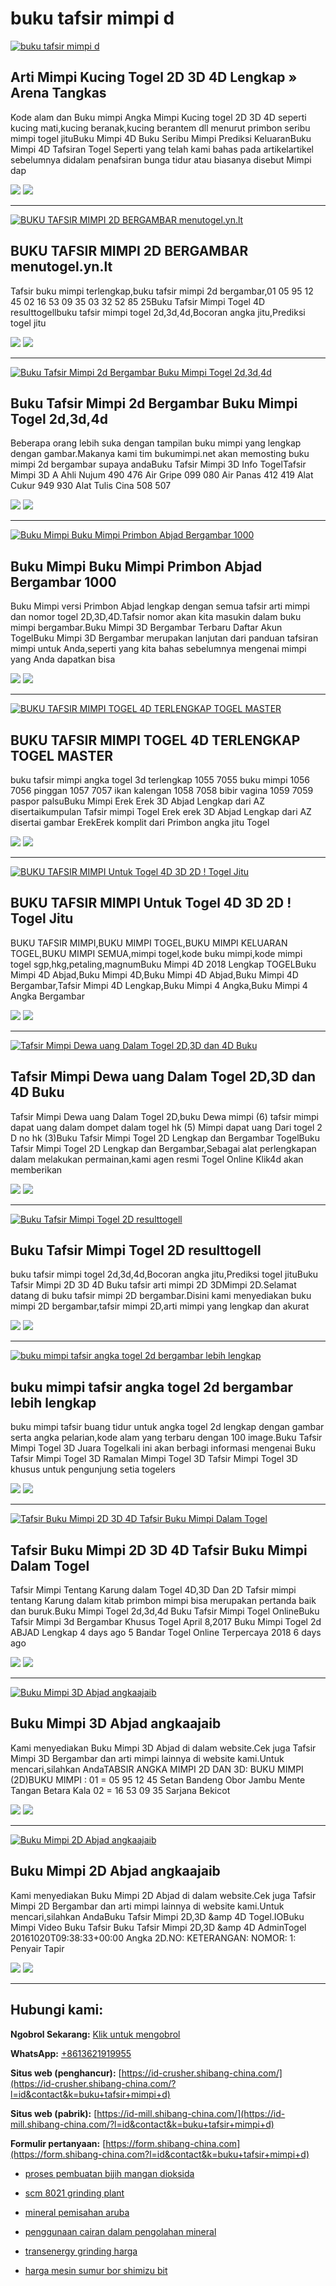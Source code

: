 # buku tafsir mimpi d

<a href="https://swt.shibang-china.com/?l=id&img&k=buku+tafsir+mimpi+d" target="_blank">![buku tafsir mimpi d](http://static.shibang-china.com/all-800x300/841.jpg)</a>

## Arti Mimpi Kucing Togel 2D 3D 4D Lengkap » Arena Tangkas
Kode alam dan Buku mimpi Angka Mimpi Kucing togel 2D 3D 4D seperti kucing mati,kucing beranak,kucing berantem dll menurut primbon seribu mimpi togel jituBuku Mimpi 4D Buku Seribu Mimpi Prediksi KeluaranBuku Mimpi 4D Tafsiran Togel Seperti yang telah kami bahas pada artikelartikel sebelumnya didalam penafsiran bunga tidur atau biasanya disebut Mimpi dap


<a href="https://whatsapp.shibangsoft.com/WhatsApp.php" target="_blank" title="WhatsApp">![](http://static.shibang-china.com/icon/whatsapp.png)</a> <a href="https://swt.shibang-china.com/?l=id&icon&k=buku+tafsir+mimpi+d" target="_blank">![](http://static.shibang-china.com/icon/chat-id.png)</a>

---

<a href="https://swt.shibang-china.com/?l=id&img&k=buku+tafsir+mimpi+d" target="_blank">![BUKU TAFSIR MIMPI 2D BERGAMBAR menutogel.yn.lt](http://static.shibang-china.com/all-800x300/911.jpg)</a>

## BUKU TAFSIR MIMPI 2D BERGAMBAR menutogel.yn.lt
Tafsir buku mimpi terlengkap,buku tafsir mimpi 2d bergambar,01 05 95 12 45 02 16 53 09 35 03 32 52 85 25Buku Tafsir Mimpi Togel 4D resulttogellbuku tafsir mimpi togel 2d,3d,4d,Bocoran angka jitu,Prediksi togel jitu


<a href="https://whatsapp.shibangsoft.com/WhatsApp.php" target="_blank" title="WhatsApp">![](http://static.shibang-china.com/icon/whatsapp.png)</a> <a href="https://swt.shibang-china.com/?l=id&icon&k=buku+tafsir+mimpi+d" target="_blank">![](http://static.shibang-china.com/icon/chat-id.png)</a>

---

<a href="https://swt.shibang-china.com/?l=id&img&k=buku+tafsir+mimpi+d" target="_blank">![Buku Tafsir Mimpi 2d Bergambar Buku Mimpi Togel 2d,3d,4d](http://static.shibang-china.com/all-800x300/1376.jpg)</a>

## Buku Tafsir Mimpi 2d Bergambar Buku Mimpi Togel 2d,3d,4d
Beberapa orang lebih suka dengan tampilan buku mimpi yang lengkap dengan gambar.Makanya kami tim bukumimpi.net akan memosting buku mimpi 2d bergambar supaya andaBuku Tafsir Mimpi 3D Info TogelTafsir Mimpi 3D A Ahli Nujum 490 476 Air Gripe 099 080 Air Panas 412 419 Alat Cukur 949 930 Alat Tulis Cina 508 507


<a href="https://whatsapp.shibangsoft.com/WhatsApp.php" target="_blank" title="WhatsApp">![](http://static.shibang-china.com/icon/whatsapp.png)</a> <a href="https://swt.shibang-china.com/?l=id&icon&k=buku+tafsir+mimpi+d" target="_blank">![](http://static.shibang-china.com/icon/chat-id.png)</a>

---

<a href="https://swt.shibang-china.com/?l=id&img&k=buku+tafsir+mimpi+d" target="_blank">![Buku Mimpi Buku Mimpi Primbon Abjad Bergambar 1000](http://static.shibang-china.com/all-800x300/461.jpg)</a>

## Buku Mimpi Buku Mimpi Primbon Abjad Bergambar 1000
Buku Mimpi versi Primbon Abjad lengkap dengan semua tafsir arti mimpi dan nomor togel 2D,3D,4D.Tafsir nomor akan kita masukin dalam buku mimpi bergambar.Buku Mimpi 3D Bergambar Terbaru Daftar Akun TogelBuku Mimpi 3D Bergambar merupakan lanjutan dari panduan tafsiran mimpi untuk Anda,seperti yang kita bahas sebelumnya mengenai mimpi yang Anda dapatkan bisa


<a href="https://whatsapp.shibangsoft.com/WhatsApp.php" target="_blank" title="WhatsApp">![](http://static.shibang-china.com/icon/whatsapp.png)</a> <a href="https://swt.shibang-china.com/?l=id&icon&k=buku+tafsir+mimpi+d" target="_blank">![](http://static.shibang-china.com/icon/chat-id.png)</a>

---

<a href="https://swt.shibang-china.com/?l=id&img&k=buku+tafsir+mimpi+d" target="_blank">![BUKU TAFSIR MIMPI TOGEL 4D TERLENGKAP TOGEL MASTER](http://static.shibang-china.com/all-800x300/76.jpg)</a>

## BUKU TAFSIR MIMPI TOGEL 4D TERLENGKAP TOGEL MASTER
buku tafsir mimpi angka togel 3d terlengkap 1055 7055 buku mimpi 1056 7056 pinggan 1057 7057 ikan kalengan 1058 7058 bibir vagina 1059 7059 paspor palsuBuku Mimpi Erek Erek 3D Abjad Lengkap dari AZ disertaikumpulan Tafsir mimpi Togel Erek erek 3D Abjad Lengkap dari AZ disertai gambar ErekErek komplit dari Primbon angka jitu Togel


<a href="https://whatsapp.shibangsoft.com/WhatsApp.php" target="_blank" title="WhatsApp">![](http://static.shibang-china.com/icon/whatsapp.png)</a> <a href="https://swt.shibang-china.com/?l=id&icon&k=buku+tafsir+mimpi+d" target="_blank">![](http://static.shibang-china.com/icon/chat-id.png)</a>

---

<a href="https://swt.shibang-china.com/?l=id&img&k=buku+tafsir+mimpi+d" target="_blank">![BUKU TAFSIR MIMPI Untuk Togel 4D 3D 2D ! Togel Jitu](http://static.shibang-china.com/all-800x300/1468.jpg)</a>

## BUKU TAFSIR MIMPI Untuk Togel 4D 3D 2D ! Togel Jitu
BUKU TAFSIR MIMPI,BUKU MIMPI TOGEL,BUKU MIMPI KELUARAN TOGEL,BUKU MIMPI SEMUA,mimpi togel,kode buku mimpi,kode mimpi togel sgp,hkg,petaling,magnumBuku Mimpi 4D 2018 Lengkap TOGELBuku Mimpi 4D Abjad,Buku Mimpi 4D,Buku Mimpi 4D Abjad,Buku Mimpi 4D Bergambar,Tafsir Mimpi 4D Lengkap,Buku Mimpi 4 Angka,Buku Mimpi 4 Angka Bergambar


<a href="https://whatsapp.shibangsoft.com/WhatsApp.php" target="_blank" title="WhatsApp">![](http://static.shibang-china.com/icon/whatsapp.png)</a> <a href="https://swt.shibang-china.com/?l=id&icon&k=buku+tafsir+mimpi+d" target="_blank">![](http://static.shibang-china.com/icon/chat-id.png)</a>

---

<a href="https://swt.shibang-china.com/?l=id&img&k=buku+tafsir+mimpi+d" target="_blank">![Tafsir Mimpi Dewa uang Dalam Togel 2D,3D dan 4D Buku](http://static.shibang-china.com/all-800x300/240.jpg)</a>

## Tafsir Mimpi Dewa uang Dalam Togel 2D,3D dan 4D Buku
Tafsir Mimpi Dewa uang Dalam Togel 2D,buku Dewa mimpi (6) tafsir mimpi dapat uang dalam dompet dalam togel hk (5) Mimpi dapat uang Dari togel 2 D no hk (3)Buku Tafsir Mimpi Togel 2D Lengkap dan Bergambar TogelBuku Tafsir Mimpi Togel 2D Lengkap dan Bergambar,Sebagai alat perlengkapan dalam melakukan permainan,kami agen resmi Togel Online Klik4d akan memberikan


<a href="https://whatsapp.shibangsoft.com/WhatsApp.php" target="_blank" title="WhatsApp">![](http://static.shibang-china.com/icon/whatsapp.png)</a> <a href="https://swt.shibang-china.com/?l=id&icon&k=buku+tafsir+mimpi+d" target="_blank">![](http://static.shibang-china.com/icon/chat-id.png)</a>

---

<a href="https://swt.shibang-china.com/?l=id&img&k=buku+tafsir+mimpi+d" target="_blank">![Buku Tafsir Mimpi Togel 2D resulttogell](http://static.shibang-china.com/all-800x300/47.jpg)</a>

## Buku Tafsir Mimpi Togel 2D resulttogell
buku tafsir mimpi togel 2d,3d,4d,Bocoran angka jitu,Prediksi togel jituBuku Tafsir Mimpi 2D 3D 4D Buku tafsir arti mimpi 2D 3DMimpi 2D.Selamat datang di buku tafsir mimpi 2D bergambar.Disini kami menyediakan buku mimpi 2D bergambar,tafsir mimpi 2D,arti mimpi yang lengkap dan akurat


<a href="https://whatsapp.shibangsoft.com/WhatsApp.php" target="_blank" title="WhatsApp">![](http://static.shibang-china.com/icon/whatsapp.png)</a> <a href="https://swt.shibang-china.com/?l=id&icon&k=buku+tafsir+mimpi+d" target="_blank">![](http://static.shibang-china.com/icon/chat-id.png)</a>

---

<a href="https://swt.shibang-china.com/?l=id&img&k=buku+tafsir+mimpi+d" target="_blank">![buku mimpi tafsir angka togel 2d bergambar lebih lengkap](http://static.shibang-china.com/all-800x300/1088.jpg)</a>

## buku mimpi tafsir angka togel 2d bergambar lebih lengkap
buku mimpi tafsir buang tidur untuk angka togel 2d lengkap dengan gambar serta angka pelarian,kode alam yang terbaru dengan 100 image.Buku Tafsir Mimpi Togel 3D Juara Togelkali ini akan berbagi informasi mengenai Buku Tafsir Mimpi Togel 3D Ramalan Mimpi Togel 3D Tafsir Mimpi Togel 3D khusus untuk pengunjung setia togelers


<a href="https://whatsapp.shibangsoft.com/WhatsApp.php" target="_blank" title="WhatsApp">![](http://static.shibang-china.com/icon/whatsapp.png)</a> <a href="https://swt.shibang-china.com/?l=id&icon&k=buku+tafsir+mimpi+d" target="_blank">![](http://static.shibang-china.com/icon/chat-id.png)</a>

---

<a href="https://swt.shibang-china.com/?l=id&img&k=buku+tafsir+mimpi+d" target="_blank">![Tafsir Buku Mimpi 2D 3D 4D Tafsir Buku Mimpi Dalam Togel](http://static.shibang-china.com/all-800x300/561.jpg)</a>

## Tafsir Buku Mimpi 2D 3D 4D Tafsir Buku Mimpi Dalam Togel
Tafsir Mimpi Tentang Karung dalam Togel 4D,3D Dan 2D Tafsir mimpi tentang Karung dalam kitab primbon mimpi bisa merupakan pertanda baik dan buruk.Buku Mimpi Togel 2d,3d,4d Buku Tafsir Mimpi Togel OnlineBuku Tafsir Mimpi 3d Bergambar Khusus Togel April 8,2017 Buku Mimpi Togel 2d ABJAD Lengkap 4 days ago 5 Bandar Togel Online Terpercaya 2018 6 days ago


<a href="https://whatsapp.shibangsoft.com/WhatsApp.php" target="_blank" title="WhatsApp">![](http://static.shibang-china.com/icon/whatsapp.png)</a> <a href="https://swt.shibang-china.com/?l=id&icon&k=buku+tafsir+mimpi+d" target="_blank">![](http://static.shibang-china.com/icon/chat-id.png)</a>

---

<a href="https://swt.shibang-china.com/?l=id&img&k=buku+tafsir+mimpi+d" target="_blank">![Buku Mimpi 3D Abjad angkaajaib](http://static.shibang-china.com/all-800x300/557.jpg)</a>

## Buku Mimpi 3D Abjad angkaajaib
Kami menyediakan Buku Mimpi 3D Abjad di dalam website.Cek juga Tafsir Mimpi 3D Bergambar dan arti mimpi lainnya di website kami.Untuk mencari,silahkan AndaTABSIR ANGKA MIMPI 2D DAN 3D: BUKU MIMPI (2D)BUKU MIMPI : 01 = 05 95 12 45 Setan Bandeng Obor Jambu Mente Tangan Betara Kala 02 = 16 53 09 35 Sarjana Bekicot


<a href="https://whatsapp.shibangsoft.com/WhatsApp.php" target="_blank" title="WhatsApp">![](http://static.shibang-china.com/icon/whatsapp.png)</a> <a href="https://swt.shibang-china.com/?l=id&icon&k=buku+tafsir+mimpi+d" target="_blank">![](http://static.shibang-china.com/icon/chat-id.png)</a>

---

<a href="https://swt.shibang-china.com/?l=id&img&k=buku+tafsir+mimpi+d" target="_blank">![Buku Mimpi 2D Abjad angkaajaib](http://static.shibang-china.com/all-800x300/500.jpg)</a>

## Buku Mimpi 2D Abjad angkaajaib
Kami menyediakan Buku Mimpi 2D Abjad di dalam website.Cek juga Tafsir Mimpi 2D Bergambar dan arti mimpi lainnya di website kami.Untuk mencari,silahkan AndaBuku Tafsir Mimpi 2D,3D &amp 4D Togel.IOBuku Mimpi Video Buku Tafsir Buku Tafsir Mimpi 2D,3D &amp 4D AdminTogel 20161020T09:38:33+00:00 Angka 2D.NO: KETERANGAN: NOMOR: 1: Penyair Tapir


<a href="https://whatsapp.shibangsoft.com/WhatsApp.php" target="_blank" title="WhatsApp">![](http://static.shibang-china.com/icon/whatsapp.png)</a> <a href="https://swt.shibang-china.com/?l=id&icon&k=buku+tafsir+mimpi+d" target="_blank">![](http://static.shibang-china.com/icon/chat-id.png)</a>

---
## Hubungi kami:

**Ngobrol Sekarang:** [Klik untuk mengobrol](https://swt.shibang-china.com?l=id&contact&k=buku+tafsir+mimpi+d)

**WhatsApp:**  [+8613621919955](https://whatsapp.shibangsoft.com/WhatsApp.php)

**Situs web (penghancur):** [https://id-crusher.shibang-china.com/](https://id-crusher.shibang-china.com/?l=id&contact&k=buku+tafsir+mimpi+d)

**Situs web (pabrik):** [https://id-mill.shibang-china.com/](https://id-mill.shibang-china.com/?l=id&contact&k=buku+tafsir+mimpi+d)

**Formulir pertanyaan:** [https://form.shibang-china.com](https://form.shibang-china.com?l=id&contact&k=buku+tafsir+mimpi+d)

* [proses pembuatan bijih mangan dioksida](../19/proses%20pembuatan%20bijih%20mangan%20dioksida.md)

* [scm 8021 grinding plant](../16/scm%208021%20grinding%20plant.md)

* [mineral pemisahan aruba](../22/mineral%20pemisahan%20aruba.md)

* [penggunaan cairan dalam pengolahan mineral](../16/penggunaan%20cairan%20dalam%20pengolahan%20mineral.md)

* [transenergy grinding harga](../27/transenergy%20grinding%20harga.md)

* [harga mesin sumur bor shimizu bit](../23/harga%20mesin%20sumur%20bor%20shimizu%20bit.md)